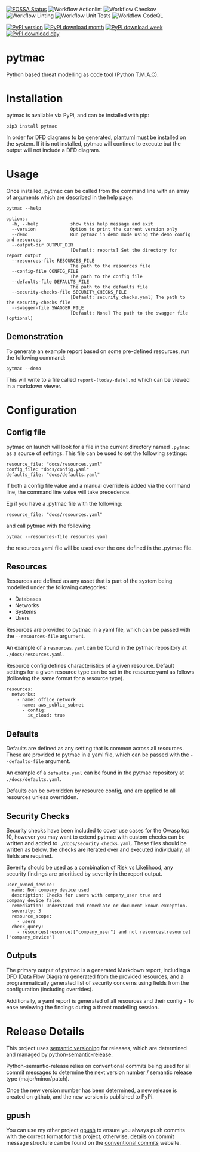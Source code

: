 [![FOSSA Status](https://app.fossa.com/api/projects/custom%2B37707%2Fgit%40github.com%3Atjtharrison%2Ftmac.git.svg?type=shield)](https://app.fossa.com/projects/custom%2B37707%2Fgit%40github.com%3Atjtharrison%2Ftmac.git?ref=badge_shield)
![Workflow Actionlint](https://github.com/tjtharrison/pytmac/actions/workflows/pr-actionlint.yaml/badge.svg)
![Workflow Checkov](https://github.com/tjtharrison/pytmac/actions/workflows/pr-checkov.yaml/badge.svg)
![Workflow Linting](https://github.com/tjtharrison/pytmac/actions/workflows/pr-linting.yaml/badge.svg)
![Workflow Unit Tests](https://github.com/tjtharrison/pytmac/actions/workflows/pr-tests.yaml/badge.svg)
![Workflow CodeQL](https://github.com/tjtharrison/pytmac/actions/workflows/pr-codeql.yaml/badge.svg)

[![PyPI version](https://badge.fury.io/py/pytmac.svg)](https://badge.fury.io/py/pytmac)
[![PyPI download month](https://img.shields.io/pypi/dm/pytmac.svg)](https://pypi.python.org/pypi/pytmac/)
[![PyPI download week](https://img.shields.io/pypi/dw/pytmac.svg)](https://pypi.python.org/pypi/pytmac/)
[![PyPI download day](https://img.shields.io/pypi/dd/pytmac.svg)](https://pypi.python.org/pypi/pytmac/)

# pytmac

Python based threat modelling as code tool (Python T.M.A.C).

# Installation

pytmac is available via PyPi, and can be installed with pip:

```
pip3 install pytmac
```

In order for DFD diagrams to be generated, [plantuml](https://plantuml.com/) must be installed on the system. If it is not installed, pytmac will continue to execute but the output will not include a DFD diagram.

# Usage

Once installed, pytmac can be called from the command line with an array of arguments which are described in the help page:

```
pytmac --help

options:
  -h, --help            show this help message and exit
  --version             Option to print the current version only
  --demo                Run pytmac in demo mode using the demo config and resources
  --output-dir OUTPUT_DIR
                        [Default: reports] Set the directory for report output
  --resources-file RESOURCES_FILE
                        The path to the resources file
  --config-file CONFIG_FILE
                        The path to the config file
  --defaults-file DEFAULTS_FILE
                        The path to the defaults file
  --security-checks-file SECURITY_CHECKS_FILE
                        [Default: security_checks.yaml] The path to the security-checks file
  --swagger-file SWAGGER_FILE
                        [Default: None] The path to the swagger file (optional)
```

## Demonstration

To generate an example report based on some pre-defined resources, run the following command:

```
pytmac --demo
```

This will write to a file called `report-[today-date].md` which can be viewed in a markdown viewer.

# Configuration

## Config file

pytmac on launch will look for a file in the current directory named `.pytmac` as a source of settings. This file can be used to set the following settings:

```
resource_file: "docs/resources.yaml"
config_file: "docs/config.yaml"
defaults_file: "docs/defaults.yaml"
```

If both a config file value and a manual override is added via the command line, the command line value will take precedence.

Eg if you have a .pytmac file with the following:

```
resource_file: "docs/resources.yaml"
```

and call pytmac with the following:

```
pytmac --resources-file resources.yaml
```

the resources.yaml file will be used over the one defined in the .pytmac file.

## Resources

Resources are defined as any asset that is part of the system being modelled under the following categories:

- Databases
- Networks
- Systems
- Users

Resources are provided to pytmac in a yaml file, which can be passed with the `--resources-file` argument. 

An example of a `resources.yaml` can be found in the pytmac repository at `./docs/resources.yaml`.

Resource config defines characteristics of a given resource. Default settings for a given resource type can be set in 
the resource yaml as follows (following the same format for a resource type).

```
resources:
  networks:
    - name: office_network
    - name: aws_public_subnet
      - config:
        is_cloud: true
```

## Defaults

Defaults are defined as any setting that is common across all resources. These are provided to pytmac in a yaml file, which can be passed with the `--defaults-file` argument.

An example of a `defaults.yaml` can be found in the pytmac repository at `./docs/defaults.yaml`.

Defaults can be overridden by resource config, and are applied to all resources unless overridden.

## Security Checks

Security checks have been included to cover use cases for the Owasp top 10, however you may want to extend pytmac with custom checks can be written and added to `./docs/security_checks.yaml`. These files should be written as below, the 
checks are iterated over and executed individually, all fields are required.

Severity should be used as a combination of Risk vs Likelihood, any security findings are prioritised by severity in the report output. 

```
user_owned_device:
  name: Non company device used
  description: Checks for users with company_user true and company_device false.
  remediation: Understand and remediate or document known exception.
  severity: 3
  resource_scope:
    - users
  check_query:
    - resources[resource]["company_user"] and not resources[resource]["company_device"]
```

## Outputs

The primary output of pytmac is a generated Markdown report, including a DFD (Data Flow Diagram) generated from the 
provided resources, and a programmatically generated list of security concerns using fields from the configuration
(including overrides).

Additionally, a yaml report is generated of all resources and their config - To ease reviewing the findings during a 
threat modelling session.

# Release Details

This project uses [semantic versioning](https://semver.org/) for releases, which are determined and managed by [python-semantic-release](https://python-semantic-release.readthedocs.io/en/latest/). 

Python-semantic-release relies on conventional commits being used for all commit messages to determine the next version number / semantic release type (major/minor/patch).

Once the new version number has been determined, a new release is created on github, and the new version is published to PyPi.

## gpush

You can use my other project [gpush](https://github.com/tjtharrison/gpush) to ensure you always push commits with the correct format for this project, otherwise, details on commit message structure can be found on the [conventional commits](https://www.conventionalcommits.org/en/v1.0.0/) website.
